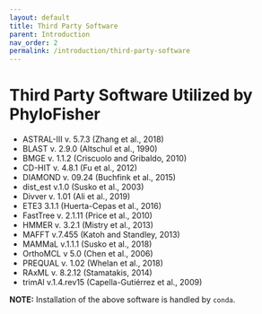 ```yaml
---
layout: default
title: Third Party Software
parent: Introduction
nav_order: 2
permalink: /introduction/third-party-software
---
```


# Third Party Software Utilized by PhyloFisher

- ASTRAL-III v. 5.7.3 (Zhang et al., 2018)
- BLAST v. 2.9.0 (Altschul et al., 1990)
- BMGE v. 1.1.2 (Criscuolo and Gribaldo, 2010)
- CD-HIT v. 4.8.1 (Fu et al., 2012)
- DIAMOND v. 09.24 (Buchfink et al., 2015)
- dist_est v.1.0 (Susko et al., 2003)
- Divver v. 1.01 (Ali et al., 2019)
- ETE3 3.1.1 (Huerta-Cepas et al., 2016)
- FastTree v. 2.1.11 (Price et al., 2010)
- HMMER v. 3.2.1 (Mistry et al., 2013)
- MAFFT v.7.455 (Katoh and Standley, 2013)
- MAMMaL v.1.1.1 (Susko et al., 2018)
- OrthoMCL v 5.0 (Chen et al., 2006)
- PREQUAL v. 1.02 (Whelan et al., 2018)
- RAxML v. 8.2.12 (Stamatakis, 2014)
- trimAl v.1.4.rev15 (Capella-Gutiérrez et al., 2009)

**NOTE:** Installation of the above software is handled by `conda`.